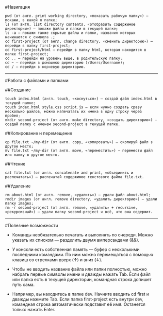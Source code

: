 #Навигация

```
pwd (от англ. print working directory, «показать рабочую папку») — покажи, в какой я папке;
ls (от англ. list directory contents, «отобразить содержимое директории») — покажи файлы и папки в текущей папке;
ls -a — покажи также скрытые файлы и папки, названия которых начинаются с символа .;
cd first-project (от англ. change directory, «сменить директорию») — перейди в папку first-project;
cd first-project/html — перейди в папку html, которая находится в папке first-project;
cd .. — перейди на уровень выше, в родительскую папку;
cd ~ — перейди в домашнюю директорию (/Users/Username);
cd / — перейди в корневую директорию.
```
---
#Работа с файлами и папками

##Создание

```
touch index.html (англ. touch, «коснуться») — создай файл index.html в текущей папке;
touch index.html style.css script.js — если нужно создать сразу несколько файлов, можно напечатать их имена в одну строку через пробел;
mkdir second-project (от англ. make directory, «создать директорию») — создай папку с именем second-project в текущей папке.
```

##Копирование и перемещение

```
cp file.txt ~/my-dir (от англ. copy, «копировать») — скопируй файл в другое место;
mv file.txt ~/my-dir (от англ. move, «переместить») — перемести файл или папку в другое место.
```

##Чтение

```
cat file.txt (от англ. concatenate and print, «объединить и распечатать») — распечатай содержимое текстового файла file.txt.
```

##Удаление

```
rm about.html (от англ. remove, «удалить») — удали файл about.html;
rmdir images (от англ. remove directory, «удалить директорию») — удали папку images;
rm -r second-project (от англ. remove, «удалить» + recursive, «рекурсивный») — удали папку second-project и всё, что она содержит.
```
---
#Полезные возможности

* Команды необязательно печатать и выполнять по очереди. Можно указать их списком — разделить двумя амперсандами (&&).

* У консоли есть собственная память — буфер с несколькими последними командами. По ним можно перемещаться с помощью клавиш со стрелками вверх (↑) и вниз (↓).

* Чтобы не вводить название файла или папки полностью, можно набрать первые символы имени и дважды нажать Tab. Если файл или папка есть в текущей директории, командная строка допишет путь сама.

* Например, вы находитесь в папке dev. Начните вводить cd first и дважды нажмите Tab. Если папка first-project есть внутри dev, командная строка автоматически подставит её имя. Останется только нажать Enter.